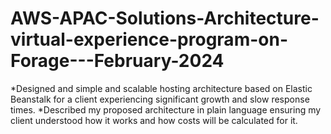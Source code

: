 # AWS-APAC-Solutions-Architecture-virtual-experience-program-on-Forage---February-2024
*Designed and simple and scalable hosting architecture based on Elastic Beanstalk for a client experiencing significant growth and slow response times. 
*Described my proposed architecture in plain language ensuring my client understood how it works and how costs will be calculated for it.
